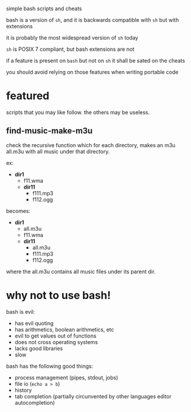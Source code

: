 simple bash scripts and cheats

bash is a version of `sh`, and it is backwards compatible with `sh` but with extensions

it is probably the most widespread version of `sh` today

`sh` is POSIX 7 compliant, but bash extensions are not

if a feature is present on `bash` but not on `sh` it shall be sated on the cheats

you should avoid relying on those features when writing portable code

# featured

scripts that you may like follow. the others may be useless.

## find-music-make-m3u

check the recursive function which for each directory, makes an m3u all.m3u with all music under that directory.

ex:

* **dir1**
    * f11.wma
    * **dir11**
        * f111.mp3
        * f112.ogg

becomes:

* **dir1**
    * all.m3u
    * f11.wma
    * **dir11**
        * all.m3u
        * f111.mp3
        * f112.ogg

where the all.m3u contains all music files under its parent dir.

# why not to use bash!

bash is evil:

- has evil quoting
- has arithmetics, boolean arithmetics, etc
- evil to get values out of functions
- does not cross operating systems
- lacks good libraries
- slow

bash has the following good things:

- process management (pipes, stdout, jobs)
- file io (`echo a > b`)
- history
- tab completion (partially circunvented by other languages editor autocompletion)

